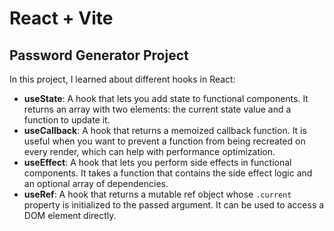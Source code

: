 # React + Vite


## Password Generator Project

In this project, I learned about different hooks in React:

- **useState**: A hook that lets you add state to functional components. It returns an array with two elements: the current state value and a function to update it.
- **useCallback**: A hook that returns a memoized callback function. It is useful when you want to prevent a function from being recreated on every render, which can help with performance optimization.
- **useEffect**: A hook that lets you perform side effects in functional components. It takes a function that contains the side effect logic and an optional array of dependencies.
- **useRef**: A hook that returns a mutable ref object whose `.current` property is initialized to the passed argument. It can be used to access a DOM element directly.